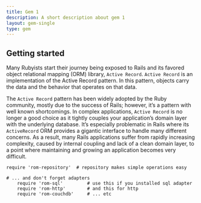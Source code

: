 ```yaml
---
title: Gem 1
description: A short description about gem 1
layout: gem-single
type: gem
---
```


## Getting started

Many Rubyists start their journey being exposed to Rails and its favored object relational mapping (ORM) library, `Active Record`. `Active Record` is an implementation of the Active Record pattern. In this pattern, objects carry the data and the behavior that operates on that data.

The `Active Record` pattern has been widely adopted by the Ruby community, mostly due to the success of Rails; however, it’s a pattern with well known shortcomings. In complex applications, `Active Record` is no longer a good choice as it tightly couples your application’s domain layer with the underlying database. It’s especially problematic in Rails where its `ActiveRecord` ORM provides a gigantic interface to handle many different concerns. As a result, many Rails applications suffer from rapidly increasing complexity, caused by internal coupling and lack of a clean domain layer, to a point where maintaining and growing an application becomes very difficult.

	require 'rom-repository'  # repository makes simple operations easy

	# ... and don't forget adapters
		require 'rom-sql'         # use this if you installed sql adapter
		require 'rom-http'        # and this for http
		require 'rom-couchdb'     # ... etc

